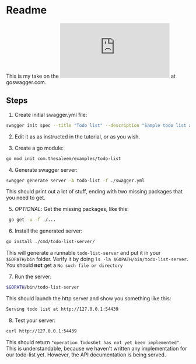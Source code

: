 # Readme

This is my take on the ![Todo List tutorial](https://goswagger.io/tutorial/todo-list.html) at goswagger.com. 

## Steps

1. Create initial swagger.yml file:

```bash
swagger init spec --title "Todo list" --description "Sample todo list app" --version 1.0.0 --scheme http --consumes application/com.thesaleem.examples.todo-list.v1+json --produces application/com.thesaleem.examples.todo.list.v1+json
```

2. Edit it as as instructed in the tutorial, or as you wish.

3. Create a go module:

```bash
go mod init com.thesaleem/examples/todo-list
```

4. Generate swagger server:

```bash
swagger generate server -A todo-list -f ./swagger.yml
```
This should print out a lot of stuff, ending with two missing packages that you need to get. 

5. *OPTIONAL*: Get the missing packages, like this:

```bash
 go get -u -f ./...
```

6. Install the generated server:

```bash
go install ./cmd/todo-list-server/
```

This will generate a runnable `todo-list-server` and put it in your `$GOPATH/bin` folder. Verify it by doing `ls -la $GOPATH/bin/todo-list-server`. You should **not** get a `No such file or directory`

7. Run the server:

```bash
$GOPATH/bin/todo-list-server
```
This should launch the http server and show you something like this:

```bash
Serving todo list at http://127.0.0.1:54439
```

8. Test your server:
 
```bash
curl http://127.0.0.1:54439
```
This should return `"operation TodosGet has not yet been implemented"`. This is understandable, because we haven't written any implementation for our todo-list yet. However, the API documentation is being served.

